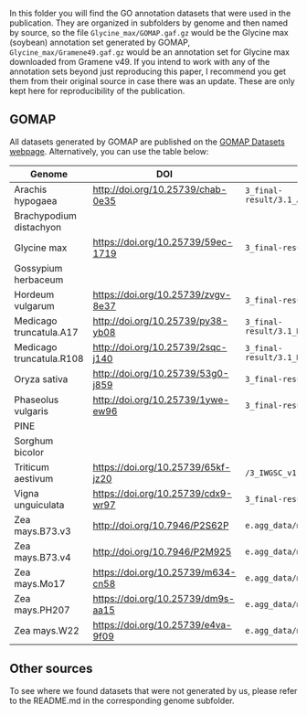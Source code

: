 In this folder you will find the GO annotation datasets that were used in the publication.
They are organized in subfolders by genome and then named by source, so the file `Glycine_max/GOMAP.gaf.gz` would be the Glycine max (soybean) annotation set generated by GOMAP, `Glycine_max/Gramene49.gaf.gz` would be an annotation set for Glycine max downloaded from Gramene v49.
If you intend to work with any of the annotation sets beyond just reproducing this paper, I recommend you get them from their original source in case there was an update. These are only kept here for reproducibility of the publication.

## GOMAP ##
All datasets generated by GOMAP are published on the [GOMAP Datasets webpage](https://dill-picl.org/projects/gomap/gomap-datasets/).
Alternatively, you can use the table below:

| Genome                   | DOI                                | Filepath under DOI                                        |
|--------------------------|------------------------------------|-----------------------------------------------------------|
| Arachis hypogaea         | http://doi.org/10.25739/chab-0e35  | `3_final-result/3.1_Arachis_hypogaea_IPGI_Tifrunner.gnm1.ann1.cleaned.gaf.gz`
| Brachypodium distachyon  |                                    | 
| Glycine max              | https://doi.org/10.25739/59ec-1719 | `3_final-result/3.1_Glycine_max_JGI_Wm82.a4.v1.cleaned.gaf.gz`
| Gossypium herbaceum      |                                    | 
| Hordeum vulgarum         | https://doi.org/10.25739/zvgv-8e37 | `3_final-result/3.1_Hordeum_vulgare.PGSB-1.0.cleaned.gaf.gz`
| Medicago truncatula.A17  | http://doi.org/10.25739/py38-yb08  | `3_final-result/3.1_Medicago_truncatula_A17_HM341_Mt4.0v2.cleaned.gaf.gz`
| Medicago truncatula.R108 | http://doi.org/10.25739/2sqc-j140  | `3_final-result/3.1_Medicago_truncatula_R108_HM340_v1.0.cleaned.gaf.gz`
| Oryza sativa             | http://doi.org/10.25739/53g0-j859  | `3_final-result/3.1_Oryza_sativa.IRGSP-1.0.cleaned.gaf.gz`
| Phaseolus vulgaris       | http://doi.org/10.25739/1ywe-ew96  | `3_final-result/3.1_Phaseolus_vulgaris.v2.0.cleaned.gaf.gz`
| PINE                     |                                    | 
| Sorghum bicolor          |                                    | 
| Triticum aestivum        | https://doi.org/10.25739/65kf-jz20 | `/3_IWGSC_v1.1_HC.cleaned.gaf.gz`
| Vigna unguiculata        | https://doi.org/10.25739/cdx9-wr97 | `3_final-result/3.1_Vigna_unguiculata.JGI.v1.1.cleaned.gaf.gz`
| Zea mays.B73.v3          | http://doi.org/10.7946/P2S62P      | `e.agg_data/maize_v3.agg.nr.gaf.gz`
| Zea mays.B73.v4          | http://doi.org/10.7946/P2M925      | `e.agg_data/maize.B73.AGPv4.aggregate.gaf.gz`
| Zea mays.Mo17            | https://doi.org/10.25739/m634-cn58 | `e.agg_data/maize.Mo17.AGPv1.aggregate.gaf.gz`
| Zea mays.PH207           | https://doi.org/10.25739/dm9s-aa15 | `e.agg_data/maize.PH207.UIUC_UMN-1.0.aggregate.gaf.gz`
| Zea mays.W22             | https://doi.org/10.25739/e4va-9f09 | `e.agg_data/maize.W22.AGPv2.aggregate.gaf.gz`

## Other sources ##
To see where we found datasets that were not generated by us, please refer to the README.md in the corresponding genome subfolder.
